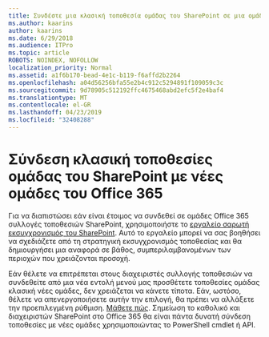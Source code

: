```yaml
---
title: Συνδέστε μια κλασική τοποθεσία ομάδας του SharePoint σε μια ομάδα
ms.author: kaarins
author: kaarins
ms.date: 6/29/2018
ms.audience: ITPro
ms.topic: article
ROBOTS: NOINDEX, NOFOLLOW
localization_priority: Normal
ms.assetid: a1f6b170-bead-4e1c-b119-f6affd2b2264
ms.openlocfilehash: a04d56256bfa55e2b4c912c5294891f109059c3c
ms.sourcegitcommit: 9d78905c512192ffc4675468abd2efc5f2e4baf4
ms.translationtype: MT
ms.contentlocale: el-GR
ms.lasthandoff: 04/23/2019
ms.locfileid: "32408288"
---
```

# <a name="connect-classic-sharepoint-team-sites-to-new-office-365-groups"></a>Σύνδεση κλασική τοποθεσίες ομάδας του SharePoint με νέες ομάδες του Office 365

Για να διαπιστώσει εάν είναι έτοιμος να συνδεθεί σε ομάδες Office 365 συλλογές τοποθεσιών SharePoint, χρησιμοποιήστε το [εργαλείο σαρωτή εκσυγχρονισμός του SharePoint](https://go.microsoft.com/fwlink/?linkid=873066). Αυτό το εργαλείο μπορεί να σας βοηθήσει να σχεδιάζετε από τη στρατηγική εκσυγχρονισμός τοποθεσίας και θα δημιουργήσει μια αναφορά σε βάθος, συμπεριλαμβανομένων των περιοχών που χρειάζονται προσοχή.
  
Εάν θέλετε να επιτρέπεται στους διαχειριστές συλλογής τοποθεσιών να συνδεθείτε από μια νέα εντολή μενού μας προσθέτετε τοποθεσίες ομάδας κλασική νέες ομάδες, δεν χρειάζεται να κάνετε τίποτα. Εάν, ωστόσο, θέλετε να απενεργοποιήσετε αυτήν την επιλογή, θα πρέπει να αλλάξετε την προεπιλεγμένη ρύθμιση. [Μάθετε πώς](https://go.microsoft.com/fwlink/?linkid=2004316). Σημείωση το καθολικό και διαχειριστών SharePoint στο Office 365 θα είναι πάντα δυνατή σύνδεση τοποθεσίες με νέες ομάδες χρησιμοποιώντας το PowerShell cmdlet ή API.
  

